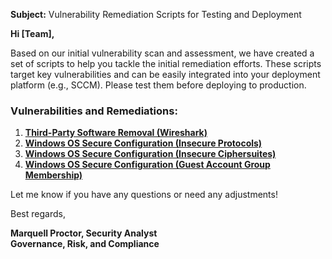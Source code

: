 **Subject:** Vulnerability Remediation Scripts for Testing and Deployment

**Hi [Team],**

Based on our initial vulnerability scan and assessment, we have created a set of scripts to help you tackle the initial remediation efforts. These scripts target key vulnerabilities and can be easily integrated into your deployment platform (e.g., SCCM). Please test them before deploying to production.

### Vulnerabilities and Remediations:
1. [**Third-Party Software Removal (Wireshark)**](https://github.com/marquellproctor/Project_Automations/blob/main/Wireshark-Remidiation.ps1)
2. [**Windows OS Secure Configuration (Insecure Protocols)**](https://github.com/marquellproctor/Project_Automations/blob/main/Protocol-Remediations.ps1)
3. [**Windows OS Secure Configuration (Insecure Ciphersuites)**](https://github.com/marquellproctor/Project_Automations/blob/main/CipherSuites-Remediations.ps1)
4. [**Windows OS Secure Configuration (Guest Account Group Membership)**](https://github.com/marquellproctor/Project_Automations/blob/main/Guest-AdminRights-Remediation.ps1)

Let me know if you have any questions or need any adjustments!

Best regards,

**Marquell Proctor, Security Analyst**<br/>
**Governance, Risk, and Compliance**
